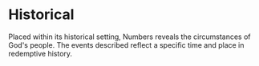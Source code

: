 # Historical

Placed within its historical setting, Numbers reveals the circumstances of God's people. The events described reflect a specific time and place in redemptive history.

